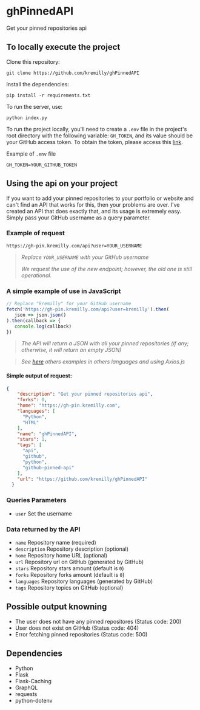 # ghPinnedAPI

Get your pinned repositories api

## To locally execute the project

Clone this repository:

```shell
git clone https://github.com/kremilly/ghPinnedAPI
```

Install the dependencies:

```shell
pip install -r requirements.txt
```

To run the server, use:

```shell
python index.py
```

To run the project locally, you'll need to create a `.env` file in the project's root directory with the following variable: `GH_TOKEN`, and its value should be your GitHub access token. To obtain the token, please access this [link](https://docs.github.com/authentication/keeping-your-account-and-data-secure/managing-your-personal-access-tokens).

Example of `.env` file

```.env
GH_TOKEN=YOUR_GITHUB_TOKEN
```

## Using the api on your project

If you want to add your pinned repositories to your portfolio or website and can't find an API that works for this, then your problems are over. I've created an API that does exactly that, and its usage is extremely easy. Simply pass your GitHub username as a query parameter.

### Example of request

```shell
https://gh-pin.kremilly.com/api?user=YOUR_USERNAME
```

> *Replace `YOUR_USERNAME` with your GitHub username*
>
> *We request the use of the new endpoint; however, the old one is still operational.*

### A simple example of use in JavaScript

```javascript
// Replace "kremilly" for your GitHub username
fetch('https://gh-pin.kremilly.com/api?user=kremilly').then(
   json => json.json()
).then(callback => { 
   console.log(callback) 
})
```

> *The API will return a JSON with all your pinned repositories (if any; otherwise, it will return an empty JSON)*

> *See [here](https://github.com/kremilly/ghPinnedAPI/tree/main/examples) others examples in others languages and using Axios.js*

#### Simple output of request:

```json
{
    "description": "Get your pinned repositories api",
    "forks": 0,
    "home": "https://gh-pin.kremilly.com",
    "languages": [
      "Python",
      "HTML"
    ],
    "name": "ghPinnedAPI",
    "stars": 1,
    "tags": [
      "api",
      "github",
      "python",
      "github-pinned-api"
    ],
    "url": "https://github.com/kremilly/ghPinnedAPI"
  }
```

### Queries Parameters

* `user` Set the username

### Data returned by the API

* `name` Repository name (required)
* `description` Repository description (optional)
* `home` Repository home URL (optional)
* `url` Repository url on GitHub (generated by GitHub)
* `stars` Repository stars amount (default is `0`)
* `forks` Repository forks amount (default is `0`)
* `languages` Repository languages (generated by GitHub)
* `tags` Repository topics on GitHub (optional)

## Possible output knowning

* The user does not have any pinned repositores (Status code: 200)
* User does not exist on GitHub (Status code: 404)
* Error fetching pinned repositories (Status code: 500)

## Dependencies

* Python
* Flask
* Flask-Caching
* GraphQL
* requests
* python-dotenv
